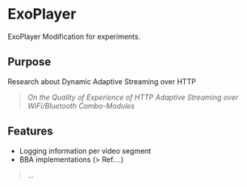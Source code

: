 # ExoPlayer #

ExoPlayer Modification for experiments.

## Purpose
Research about Dynamic Adaptive Streaming over HTTP  
> *On the Quality of Experience of HTTP Adaptive Streaming over WiFi/Bluetooth Combo-Modules*

## Features
* Logging information per video segment
* BBA implementations (> Ref....)  
>...
